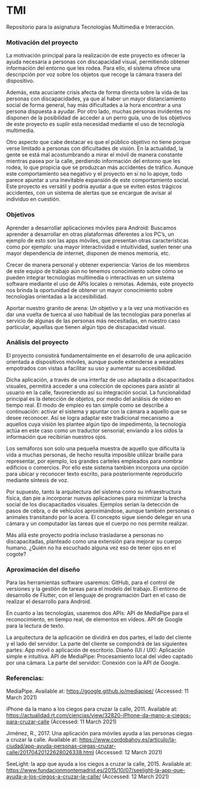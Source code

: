 # TMI
Repositorio para la asignatura Tecnologías Multimedia e Interacción.

### Motivación del proyecto
La motivación principal para la realización de este proyecto es ofrecer la ayuda necesaria a personas con discapacidad visual, permitiendo obtener información del entorno que les rodea. Para ello, el sistema ofrece una descripción por voz sobre los objetos que recoge la cámara trasera del dispositivo.

Además, esta acuciante crisis afecta de forma directa sobre la vida de las personas con discapacidades, ya que al haber un mayor distanciamiento social de forma general, hay más dificultades a la hora encontrar a una persona dispuesta a ayudar. Por otro lado, muchas personas invidentes no disponen de la posibilidad de acceder a un perro guía, uno de los objetivos de este proyecto es suplir esta necesidad mediante el uso de tecnología multimedia.

Otro aspecto que cabe destacar es que el público objetivo no tiene porque verse limitado a personas con dificultades de visión. En la actualidad, la gente se está mal acostumbrando a mirar el móvil de manera constante mientras pasea por la calle, perdiendo información del entorno que les rodea, lo que propicia que se produzcan más accidentes de tráfico. Aunque este comportamiento sea negativo y el proyecto en sí no lo apoye, todo parece apuntar a una inevitable expansión de este comportamiento social. Este proyecto es versátil y podría ayudar a que se eviten estos trágicos accidentes, con un sistema de alertas que se encargue de avisar al individuo en cuestión.

### Objetivos
Aprender a desarrollar aplicaciones móviles para Android: Buscamos aprender a desarrollar en otras plataformas diferentes a los PC’s, un ejemplo de esto son las apps móviles, que presentan otras características como por ejemplo: una mayor interactividad e intuitividad, suelen tener una mayor dependencia de internet, disponen de menos memoria, etc.

Crecer de manera personal y obtener experiencia: Varios de los miembros de este equipo de trabajo aún no tenemos conocimiento sobre cómo se pueden integrar tecnologías multimedia o interactivas en un sistema software mediante el uso de APIs locales o remotas. Además, este proyecto nos brinda la oportunidad de obtener un mayor conocimiento sobre tecnologías orientadas a la  accesibilidad.

Aportar nuestro granito de arena: Un objetivo y a la vez una motivación es dar una vuelta de tuerca al uso habitual de las tecnologías para ponerlas al servicio de algunas de las personas más necesitadas, en nuestro caso particular, aquellas que tienen algún tipo de discapacidad visual.

### Análisis del proyecto
El proyecto consistirá fundamentalmente en el desarrollo de una aplicación orientada a dispositivos móviles, aunque puede extenderse a wearables empotrados con vistas a facilitar su uso y aumentar su accesibilidad.

Dicha aplicación, a través de una interfaz de uso adaptada a discapacitados visuales, permitirá acceder a una colección de opciones para asistir al usuario en la calle, favoreciendo así su integración social. La funcionalidad principal es la detección de objetos, por medio del análisis de vídeo en tiempo real. El modo de empleo es tan simple como se describe a continuación: activar el sistema y apuntar con la cámara a aquello que se desee reconocer. Así se logra adaptar este tradicional mecanismo a aquellos cuya visión les plantee algún tipo de impedimento, la tecnología actúa en este caso como un traductor sensorial; enviando a los oídos la información que recibirían nuestros ojos.

Los semáforos son solo una pequeña muestra de aquello que dificulta la vida a muchas personas, de hecho resulta imposible utilizar braille para representar, por ejemplo, los grandes carteles empleados para nombrar edificios o comercios. Por ello este sistema también incorpora una opción para ubicar y reconocer texto escrito, para posteriormente reproducirlo mediante síntesis de voz.

Por supuesto, tanto la arquitectura del sistema como su infraestructura física, dan pie a incorporar nuevas aplicaciones para minimizar la brecha social de los discapacitados visuales. Ejemplos serían la detección de pasos de cebra, o de vehículos aproximándose, aunque también personas o animales transitando por la acera. El concepto sigue siendo delegar en una cámara y un computador las tareas que el cuerpo no nos permite realizar.

Más allá este proyecto podría incluso trasladarse a personas no discapacitadas, planteado como una extensión para mejorar su cuerpo humano. ¿Quién no ha escuchado alguna vez eso de tener ojos en el cogote?

### Aproximación del diseño
Para las herramientas software usaremos:
GitHub, para el control de versiones y la gestión de tareas para el modelo del trabajo.
El entorno de desarrollo de Flutter, con el lenguaje de programación Dart en el caso de realizar el desarrollo para Android.

En cuanto a las tecnologías, usaremos dos APIs:
API de MediaPipe para el reconocimiento, en tiempo real, de elementos en vídeos.
API de Google para la lectura de texto.

La arquitectura de la aplicación se dividirá en dos partes, el lado del cliente y el lado del servidor.
La parte del cliente se compondrá de las siguientes partes:
App móvil o aplicación de escritorio.
Diseño (UI / UX): Aplicación simple e intuitiva.
API de MediaPipe: Procesamiento local del video captado por una cámara.
La parte del servidor: Conexión con la API de Google.

### Referencias:
MediaPipe. Available at: https://google.github.io/mediapipe/ (Accessed: 11 March 2021)

iPhone da la mano a los ciegos para cruzar la calle, 2011. Available at:
https://actualidad.rt.com/ciencias/view/32820-iPhone-da-mano-a-ciegos-para-cruzar-calle (Accessed: 11 March 2021)

Jiménez, R., 2017. Una aplicación para móviles ayuda a las personas ciegas a cruzar la calle. Available at:
https://www.cordobahoy.es/articulo/la-ciudad/app-ayuda-personas-ciegas-cruzar-calle/20170420122628026338.html (Accessed: 12 March 2021)

SeeLight: la app que ayuda a los ciegos a cruzar la calle, 2015. Available at: https://www.fundacionmontemadrid.es/2015/10/07/seelight-la-app-que-ayuda-a-los-ciegos-a-cruzar-la-calle/ (Accessed: 12 March 2021)
